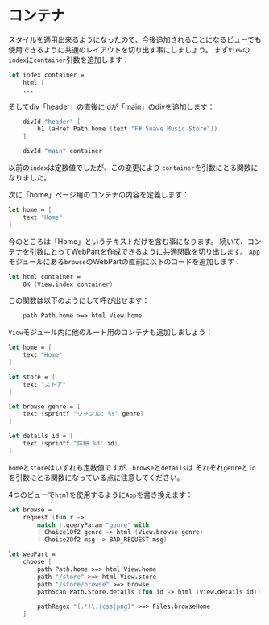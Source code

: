 コンテナ
========

スタイルを適用出来るようになったので、今後追加されることになるビューでも
使用できるように共通のレイアウトを切り出す事にしましょう。
まず`View`の`index`に`container`引数を追加します：

````fsharp
let index container =
    html [
    ...
````

そしてdiv「header」の直後にidが「main」のdivを追加します：

````fsharp
    divId "header" [
        h1 (aHref Path.home (text "F# Suave Music Store"))
    ]

    divId "main" container
````

以前の`index`は定数値でしたが、この変更により
`container`を引数にとる関数になりました。

次に「home」ページ用のコンテナの内容を定義します：

````fsharp
let home = [
    text "Home"
]
````

今のところは「Home」というテキストだけを含む事になります。
続いて、コンテナを引数にとってWebPartを作成できるように共通関数を切り出します。
`App`モジュールにある`browse`のWebPartの直前に以下のコードを追加します：

````fsharp
let html container =
    OK (View.index container)
````

この関数は以下のようにして呼び出せます：

````fsharp
    path Path.home >=> html View.home
````

`View`モジュール内に他のルート用のコンテナも追加しましょう：

````fsharp
let home = [
    text "Home"
]

let store = [
    text "ストア"
]

let browse genre = [
    text (sprintf "ジャンル: %s" genre)
]

let details id = [
    text (sprintf "詳細 %d" id)
]
````

`home`と`store`はいずれも定数値ですが、`browse`と`details`は
それぞれ`genre`と`id`を引数にとる関数になっている点に注意してください。

4つのビューで`html`を使用するように`App`を書き換えます：

````fsharp
let browse =
    request (fun r ->
        match r.queryParam "genre" with
        | Choice1Of2 genre -> html (View.browse genre)
        | Choice2Of2 msg -> BAD_REQUEST msg)

let webPart =
    choose [
        path Path.home >=> html View.home
        path "/store" >=> html View.store
        path "/store/browse" >=> browse
        pathScan Path.Store.details (fun id -> html (View.details id))
        
        pathRegex "(.*)\.(css|png)" >=> Files.browseHome
    ]
````
